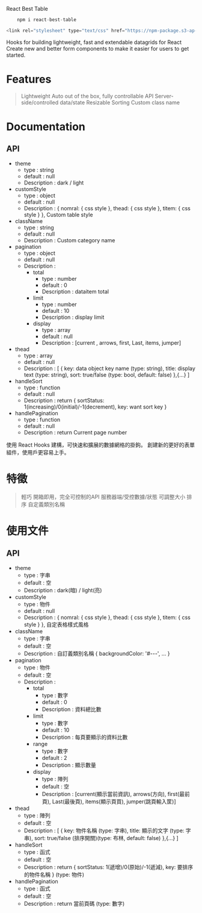 React Best Table

```js
    npm i react-best-table
```

```js
<link rel="stylesheet" type="text/css" href="https://npm-package.s3-ap-northeast-1.amazonaws.com/react-table/main.css" />
```

Hooks for building lightweight, fast and extendable datagrids for React
Create new and better form components to make it easier for users to get started.

# Features
> Lightweight
> Auto out of the box, fully controllable API
> Server-side/controlled data/state
> Resizable
> Sorting
> Custom class name

# Documentation
## API
* theme
    * type        : string
    * default     : null
    * Description : dark / light
* customStyle
    * type        : object
    * default     : null
    * Description : { nomral: { css style }, thead: { css style }, titem: { css style } }, Custom table style 
* className
    * type        : string
    * default     : null
    * Description : Custom category name
* pagination
    * type        : object
    * default     : null
    * Description : 
        * total
            * type        : number
            * default     : 0
            * Description : dataitem total 
        * limit
            * type        : number
            * default     : 10
            * Description : display limit
        * display
            * type        : array
            * default     : null
            * Description : [current , arrows, first, Last, items, jumper]
* thead
    * type        : array
    * default     : null
    * Description : [ { key: data object key name (type: string), title: display text (type: string), sort: true/false (type: bool, default: false) },{...} ]
* handleSort
    * type        : function
    * default     : null
    * Description : return { sortStatus: 1(increasing)/0(initial)/-1(decrement), key: want sort key }
* handlePagination
    * type        : function
    * default     : null
    * Description : return Current page number 


使用 React Hooks 建構，可快速和擴展的數據網格的掛鉤。
創建新的更好的表單組件，使用戶更容易上手。

# 特徵
> 輕巧
> 開箱即用，完全可控制的API
> 服務器端/受控數據/狀態
> 可調整大小
> 排序
> 自定義類別名稱

# 使用文件
## API
* theme
    * type        : 字串
    * default     : 空
    * Description : dark(暗) / light(亮)
* customStyle
    * type        : 物件
    * default     : null
    * Description : { nomral: { css style }, thead: { css style }, titem: { css style } }, 自定表格樣式風格
* className
    * type        : 字串
    * default     : 空
    * Description : 自訂義類別名稱 { backgroundColor: '#---', ... }
* pagination
    * type        : 物件
    * default     : 空
    * Description : 
        * total
            * type        : 數字
            * default     : 0
            * Description : 資料總比數
        * limit
            * type        : 數字
            * default     : 10
            * Description : 每頁要顯示的資料比數
        * range
            * type        : 數字
            * default     : 2
            * Description : 顯示數量
        * display
            * type        : 陣列
            * default     : 空
            * Description : [current(顯示當前資訊), arrows(方向), first(最前頁), Last(最後頁), items(顯示頁買), jumper(跳頁輸入筐)]
* thead
    * type        : 陣列
    * default     : 空
    * Description : [ { key: 物件名稱 (type: 字串), title: 顯示的文字 (type: 字串), sort: true/false (排序開關)(type: 布林, default: false) },{...} ]
* handleSort
    * type        : 函式
    * default     : 空
    * Description : return { sortStatus: 1(遞增)/0(原始)/-1(遞減), key: 要排序的物件名稱 } (type: 物件)
* handlePagination
    * type        : 函式
    * default     : 空
    * Description : return 當前頁碼 (type: 數字)